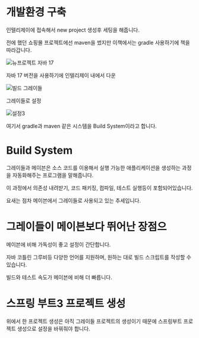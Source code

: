 개발환경 구축
===

인텔리제이에 접속해서 new project 생성후 세팅을 해줍니다.

전에 했던 쇼핑몰 프로젝트에선 maven을 썼지만 이책에서는 gradle 사용하기에 책을 따라갑니다.

![뉴프로젝트 자바 17](https://github.com/kmh0128/SpringBoot/assets/100178951/c7f2e681-c20f-4cfa-a07e-9b6635fcf304)

자바 17 버전을 사용하기에 인텔리제이 내에서 다운

![빌드 그레이들](https://github.com/kmh0128/SpringBoot/assets/100178951/64a789ca-9e92-4414-9af7-4d1dfc019803)

그레이들로 설정

![설정3](https://github.com/kmh0128/SpringBoot/assets/100178951/f6037426-8b3b-4252-8263-a8307cda3a37)

여기서 gradle과 maven 같은 시스템을 Build System이라고 합니다.

Build System
===

그레이들과 메이븐은 소스 코드를 이용해서 실행 가능한 애플리케이션을 생성하는 과정을 자동화해주는 프로그램을 말해줍니다.

이 과정에서 의존성 내려받기, 코드 패키징, 컴파일, 테스트 실행등이 포함되어있습니다.

요새는 점차 메이븐에서 그레이들로 사용되고 있는 추세입니다.

그레이들이 메이븐보다 뛰어난 장점으
===

메이븐에 비해 가독성이 좋고 설정이 간단합니다.

자바 코틀린 그루비등 다양한 언어를 지원하며, 원하는 대로 빌드 스크립트를 작성할 수 있습니다.

빌드와 테스트 속도가 메이븐에 비해 더 빠릅니다.

스프링 부트3 프로젝트 생성
====

위에서 한 프로젝트 생성은 아직 그레이들 프로젝트의 생성이기 때문에 스프링부트 프로젝트 생성으로 설정을 바꿔줘야 합니다.



